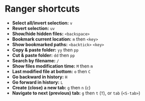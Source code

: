 # Ranger shortcuts
- **Select all/invert selection:** `v`
- **Revert selection:** `uv`
- **Show/hide hidden files:** `<backspace>`
- **Bookmark current location:** `m` then `<key>`
- **Show bookmarked paths:** `<backtick>` `<key>`
- **Copy & paste folder:** `yy` then `pp`
- **Cut & paste folder:** `dd` then `pp`
- **Search by filename:** `/`
- **Show files modification time:** `M` then `m`
- **Last modified file at bottom:** `o` then `C`
- **Go backward in history:** `H`
- **Go forward in history:** `L`
- **Create (close) a new tab:** `g` then `n` (`c`)
- **Navigate to next (previous) tab:** `g` then `t` (`T`), or `tab` (`<S-tab>`)
